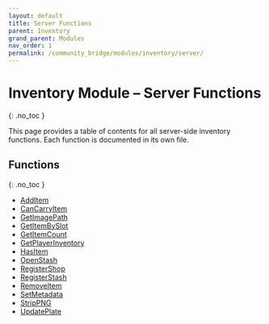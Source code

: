 ```yaml
---
layout: default
title: Server Functions
parent: Inventory
grand_parent: Modules
nav_order: 1
permalink: /community_bridge/modules/inventory/server/
---
```


# Inventory Module – Server Functions
{: .no_toc }

This page provides a table of contents for all server-side inventory functions. Each function is documented in its own file.

## Functions
{: .no_toc }

- [AddItem](server/AddItem.md)
- [CanCarryItem](server/CanCarryItem.md)
- [GetImagePath](server/GetImagePath.md)
- [GetItemBySlot](server/GetItemBySlot.md)
- [GetItemCount](server/GetItemCount.md)
- [GetPlayerInventory](server/GetPlayerInventory.md)
- [HasItem](server/HasItem.md)
- [OpenStash](server/OpenStash.md)
- [RegisterShop](server/RegisterShop.md)
- [RegisterStash](server/RegisterStash.md)
- [RemoveItem](server/RemoveItem.md)
- [SetMetadata](server/SetMetadata.md)
- [StripPNG](server/StripPNG.md)
- [UpdatePlate](server/UpdatePlate.md)
